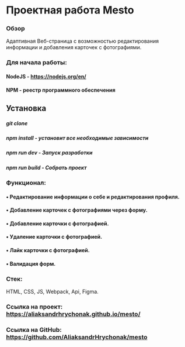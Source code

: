 # Проектная работа Mesto

### Обзор
Адаптивная Веб-страница с возможностью редактирования информации и добавления карточек с фотографиями.
### Для начала работы:
#### NodeJS - https://nodejs.org/en/
#### NPM - реестр программного обеспечения
## Установка
##### git clone 
##### npm install - установит все необходимые зависимости
##### npm run dev - Запуск разработки 
##### npm run build - Собрать проект 
### Функционал:
#### •‎ Редактирование информации о себе и редактирования профиля.
#### •‎ Добавление карточек с фотографиями через форму.
#### •‎ Добавление карточки с фотографией.
#### •‎ Удаление карточки с фотографией.
#### •‎ Лайк карточки с фотографией.
#### •‎ Валидация форм.
### Стек: 
HTML, CSS, JS, Webpack, Api, Figma.
### Ссылка на проект: https://aliaksandrhrychonak.github.io/mesto/
### Ссылка на GitHub: https://github.com/AliaksandrHrychonak/mesto
